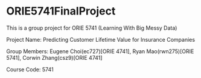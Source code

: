 # ORIE5741FinalProject

This is a group project for ORIE 5741 (Learning With Big Messy Data)

Project Name: Predicting Customer Lifetime Value for Insurance Companies

Group Members: Eugene Choi(ec727)[ORIE 4741], Ryan Mao(rwn275)[ORIE 5741], Corwin Zhang(csz9)[ORIE 4741]

Course Code: 5741
